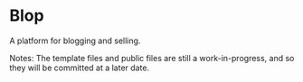 Blop
====

A platform for blogging and selling.

Notes:
The template files and public files are still a work-in-progress, and so they will be committed at a later date.
